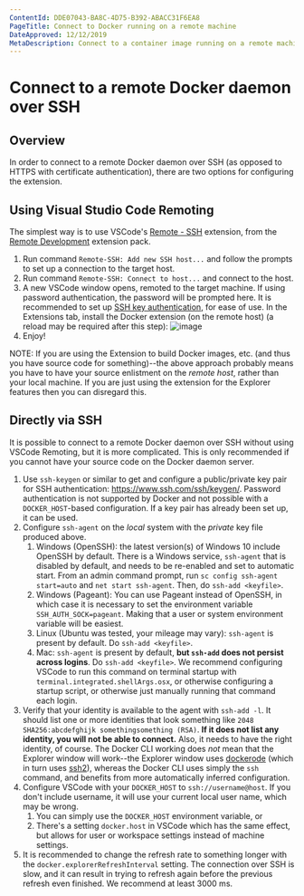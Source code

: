 ```yaml
---
ContentId: DDE07043-BA8C-4D75-B392-ABACC31F6EA8
PageTitle: Connect to Docker running on a remote machine
DateApproved: 12/12/2019
MetaDescription: Connect to a container image running on a remote machine, using Visual Studio Code.
---
```

# Connect to a remote Docker daemon over SSH

## Overview

In order to connect to a remote Docker daemon over SSH (as opposed to HTTPS with certificate authentication), there are two options for configuring the extension.

## Using Visual Studio Code Remoting

The simplest way is to use VSCode's [Remote - SSH](https://marketplace.visualstudio.com/items?itemName=ms-vscode-remote.remote-ssh) extension, from the [Remote Development](https://marketplace.visualstudio.com/items?itemName=ms-vscode-remote.vscode-remote-extensionpack) extension pack.

1. Run command `Remote-SSH: Add new SSH host...` and follow the prompts to set up a connection to the target host.
1. Run command `Remote-SSH: Connect to host...` and connect to the host.
1. A new VSCode window opens, remoted to the target machine. If using password authentication, the password will be prompted here. It is recommended to set up [SSH key authentication](https://www.ssh.com/ssh/public-key-authentication), for ease of use. In the Extensions tab, install the Docker extension (on the remote host) (a reload may be required after this step): 
![image](https://user-images.githubusercontent.com/36966225/66958480-3f280b80-f036-11e9-8d75-b4e55eb3913f.png)
1. Enjoy!

NOTE: If you are using the Extension to build Docker images, etc. (and thus you have source code for something)--the above approach probably means you have to have your source enlistment on the _remote host_, rather than your local machine. If you are just using the extension for the Explorer features then you can disregard this.

## Directly via SSH

It is possible to connect to a remote Docker daemon over SSH without using VSCode Remoting, but it is more complicated. This is only recommended if you cannot have your source code on the Docker daemon server.

1. Use `ssh-keygen` or similar to get and configure a public/private key pair for SSH authentication: https://www.ssh.com/ssh/keygen/. Password authentication is not supported by Docker and not possible with a `DOCKER_HOST`-based configuration. If a key pair has already been set up, it can be used.
1. Configure `ssh-agent` on the _local_ system with the _private_ key file produced above.
    1. Windows (OpenSSH): the latest version(s) of Windows 10 include OpenSSH by default. There is a Windows service, `ssh-agent` that is disabled by default, and needs to be re-enabled and set to automatic start. From an admin command prompt, run `sc config ssh-agent start=auto` and `net start ssh-agent`. Then, do `ssh-add <keyfile>`.
    1. Windows (Pageant): You can use Pageant instead of OpenSSH, in which case it is necessary to set the environment variable `SSH_AUTH_SOCK=pageant`. Making that a user or system environment variable will be easiest.
    1. Linux (Ubuntu was tested, your mileage may vary): `ssh-agent` is present by default. Do `ssh-add <keyfile>`.
    1. Mac: `ssh-agent` is present by default, **but `ssh-add` does not persist across logins**. Do `ssh-add <keyfile>`. We recommend configuring VSCode to run this command on terminal startup with `terminal.integrated.shellArgs.osx`, or otherwise configuring a startup script, or otherwise just manually running that command each login.
1. Verify that your identity is available to the agent with `ssh-add -l`. It should list one or more identities that look something like `2048 SHA256:abcdefghijk somethingsomething (RSA)`. **If it does not list any identity, you will not be able to connect.** Also, it needs to have the right identity, of course. The Docker CLI working does _not_ mean that the Explorer window will work--the Explorer window uses [dockerode](https://www.npmjs.com/package/dockerode) (which in turn uses [ssh2](https://www.npmjs.com/package/ssh2)), whereas the Docker CLI uses simply the `ssh` command, and benefits from more automatically inferred configuration.
1. Configure VSCode with your `DOCKER_HOST` to `ssh://username@host`. If you don't include username, it will use your current local user name, which may be wrong.
    1. You can simply use the `DOCKER_HOST` environment variable, or
    1. There's a setting `docker.host` in VSCode which has the same effect, but allows for user or workspace settings instead of machine settings.
1. It is recommended to change the refresh rate to something longer with the `docker.explorerRefreshInterval` setting. The connection over SSH is slow, and it can result in trying to refresh again before the previous refresh even finished. We recommend at least 3000 ms.